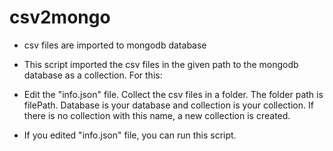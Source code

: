 # csv2mongo

* csv files are imported to mongodb database

* This script imported the csv files in the given path to the mongodb database as a collection. For this:

* Edit the "info.json" file. Collect the csv files in a folder. The folder path is filePath. Database is your database and collection is your collection. If there is no collection with this name, a new collection is created.
* If you edited "info.json" file, you can run this script.
